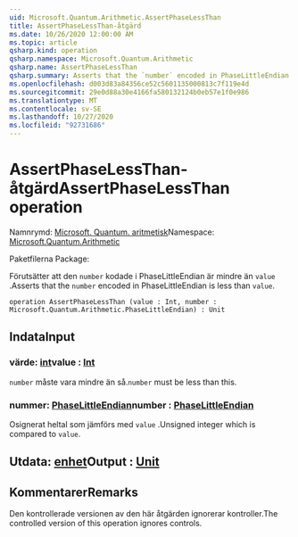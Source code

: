 ```yaml
---
uid: Microsoft.Quantum.Arithmetic.AssertPhaseLessThan
title: AssertPhaseLessThan-åtgärd
ms.date: 10/26/2020 12:00:00 AM
ms.topic: article
qsharp.kind: operation
qsharp.namespace: Microsoft.Quantum.Arithmetic
qsharp.name: AssertPhaseLessThan
qsharp.summary: Asserts that the `number` encoded in PhaseLittleEndian is less than `value`.
ms.openlocfilehash: d003d83a84356ce52c5601135000813c7f119e4d
ms.sourcegitcommit: 29e0d88a30e4166fa580132124b0eb57e1f0e986
ms.translationtype: MT
ms.contentlocale: sv-SE
ms.lasthandoff: 10/27/2020
ms.locfileid: "92731686"
---
```

# <a name="assertphaselessthan-operation"></a><span data-ttu-id="4c6d7-102">AssertPhaseLessThan-åtgärd</span><span class="sxs-lookup"><span data-stu-id="4c6d7-102">AssertPhaseLessThan operation</span></span>

<span data-ttu-id="4c6d7-103">Namnrymd: [Microsoft. Quantum. aritmetisk](xref:Microsoft.Quantum.Arithmetic)</span><span class="sxs-lookup"><span data-stu-id="4c6d7-103">Namespace: [Microsoft.Quantum.Arithmetic](xref:Microsoft.Quantum.Arithmetic)</span></span>

<span data-ttu-id="4c6d7-104">Paketfilerna [](https://nuget.org/packages/)</span><span class="sxs-lookup"><span data-stu-id="4c6d7-104">Package: [](https://nuget.org/packages/)</span></span>


<span data-ttu-id="4c6d7-105">Förutsätter att den `number` kodade i PhaseLittleEndian är mindre än `value` .</span><span class="sxs-lookup"><span data-stu-id="4c6d7-105">Asserts that the `number` encoded in PhaseLittleEndian is less than `value`.</span></span>

```qsharp
operation AssertPhaseLessThan (value : Int, number : Microsoft.Quantum.Arithmetic.PhaseLittleEndian) : Unit
```


## <a name="input"></a><span data-ttu-id="4c6d7-106">Indata</span><span class="sxs-lookup"><span data-stu-id="4c6d7-106">Input</span></span>

### <a name="value--int"></a><span data-ttu-id="4c6d7-107">värde: [int](xref:microsoft.quantum.lang-ref.int)</span><span class="sxs-lookup"><span data-stu-id="4c6d7-107">value : [Int](xref:microsoft.quantum.lang-ref.int)</span></span>

<span data-ttu-id="4c6d7-108">`number` måste vara mindre än så.</span><span class="sxs-lookup"><span data-stu-id="4c6d7-108">`number` must be less than this.</span></span>


### <a name="number--phaselittleendian"></a><span data-ttu-id="4c6d7-109">nummer: [PhaseLittleEndian](xref:Microsoft.Quantum.Arithmetic.PhaseLittleEndian)</span><span class="sxs-lookup"><span data-stu-id="4c6d7-109">number : [PhaseLittleEndian](xref:Microsoft.Quantum.Arithmetic.PhaseLittleEndian)</span></span>

<span data-ttu-id="4c6d7-110">Osignerat heltal som jämförs med `value` .</span><span class="sxs-lookup"><span data-stu-id="4c6d7-110">Unsigned integer which is compared to `value`.</span></span>



## <a name="output--unit"></a><span data-ttu-id="4c6d7-111">Utdata: [enhet](xref:microsoft.quantum.lang-ref.unit)</span><span class="sxs-lookup"><span data-stu-id="4c6d7-111">Output : [Unit](xref:microsoft.quantum.lang-ref.unit)</span></span>



## <a name="remarks"></a><span data-ttu-id="4c6d7-112">Kommentarer</span><span class="sxs-lookup"><span data-stu-id="4c6d7-112">Remarks</span></span>

<span data-ttu-id="4c6d7-113">Den kontrollerade versionen av den här åtgärden ignorerar kontroller.</span><span class="sxs-lookup"><span data-stu-id="4c6d7-113">The controlled version of this operation ignores controls.</span></span>